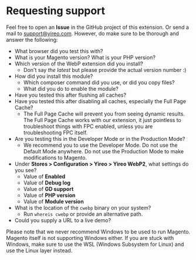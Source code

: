 # Requesting support
Feel free to open an **Issue** in the GitHub project of this extension. Or send a mail to support@yireo.com. However, do make sure to be thorough and answer the following:

- What browser did you test this with?
- What is your Magento version? What is your PHP version?
- Which version of the WebP extension did you install? 
    - Don't say *the latest* but please provide the actual version number :)
- How did you install this module? 
    - Which composer command did you use, or did you copy files? 
    - What did you do to enable the module?
- Have you tested this after flushing all caches?
- Have you tested this after disabling all caches, especially the Full Page Cache?
    - The Full Page Cache will prevent you from seeing dynamic results. The Full Page Cache works with our extension, it just pointless to troubleshoot things with FPC enabled, unless you are troubleshooting FPC itself.
- Are you testing this in the Developer Mode or in the Production Mode?
    - We recommend you to use the Developer Mode. Do not use the Default Mode anywhere. Do not use the Production Mode to make modifications to Magento.
- Under **Stores > Configuration > Yireo > Yireo WebP2**, what settings do you see?
    - Value of **Enabled** 
    - Value of **Debug log**
    - Value of **GD support**
    - Value of **PHP version**
    - Value of **Module version**
- What is the location of the `cwebp` binary on your system?
    - Run `whereis cwebp` or provide an alternative path.
- Could you supply a URL to a live demo?

Please note that we never recommend Windows to be used to run Magento. Magento itself is not supporting Windows either. If you are stuck with Windows, make sure to use the WSL (Windows Subsystem for Linux) and use the Linux layer instead.

